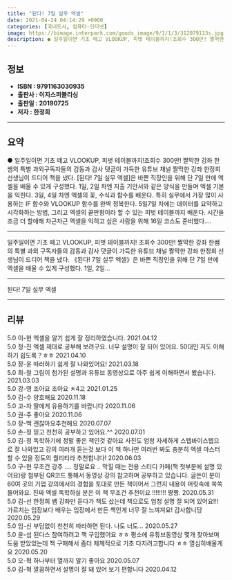 ```yaml
---
title: "된다! 7일 실무 엑셀"
date: 2021-04-24 04:14:29 +0900
categories: [국내도서, 컴퓨터-인터넷]
image: https://bimage.interpark.com/goods_image/9/1/1/3/312079113s.jpg
description: ● 일주일이면 기초 떼고 VLOOKUP, 피벗 테이블까지!조회수 300만! 짤막한 강좌 한쌤의 특별 과외구독자들의 감동과 감사 댓글이 가득한 유튜브 채널 짤막한 강좌 한정희 선생님이 드디어 책을 냈다. [된다! 7일 실무 엑셀]은 바쁜 직장인을 위해 단 7일 만에 엑셀을 배울 수 있게
---
```


## **정보**

- **ISBN : 9791163030935**
- **출판사 : 이지스퍼블리싱**
- **출판일 : 20190725**
- **저자 : 한정희**

------



## **요약**

●  일주일이면 기초 떼고 VLOOKUP, 피벗 테이블까지!조회수 300만! 짤막한 강좌 한쌤의 특별 과외구독자들의 감동과 감사 댓글이 가득한 유튜브 채널 짤막한 강좌 한정희 선생님이 드디어 책을 냈다. [된다! 7일 실무 엑셀]은 바쁜 직장인을 위해 단 7일 만에 엑셀을 배울 수 있게 구성했다. 1일, 2일 차엔 지출 기안서와 같은 양식을 만들며 엑셀 기본을 익힌다. 3일, 4일 차엔 엑셀의 꽃, 수식과 함수를 배운다. 특히 실무에서 가장 많이 사용하는 IF 함수와 VLOOKUP 함수를 완벽 정복한다. 5일7일 차에는 데이터를 요약하고 시각화하는 방법, 그리고 엑셀의 끝판왕이라 할 수 있는 피벗 테이블까지 배운다. 시간을 조금 더 할애해 차근차근 엑셀을 익히고 싶은 사람을 위해 16일 코스도 준비했다....

------

일주일이면 기초 떼고 VLOOKUP, 피벗 테이블까지!
조회수 300만! 짤막한 강좌 한쌤의 특별 과외
구독자들의 감동과 감사 댓글이 가득한 유튜브 채널 짤막한 강좌 한정희 선생님이 드디어 책을 냈다. 《된다! 7일 실무 엑셀》은 바쁜 직장인을 위해 단 7일 만에 엑셀을 배울 수 있게 구성했다. 1일, 2일... 

------


된다! 7일 실무 엑셀 

------


## **리뷰** 

5.0 이-현 엑셀을 알기 쉽게 잘 정리하였습니다. 2021.04.12 <br/>5.0 정-진 엑셀 제대로 공부해 보려구요. 너무 설명이 잘 되어 있어요. 50대인 저도 이해하기 쉽도록？ㅎㅎ 2021.04.10 <br/>5.0 장-윤 따러하기 쉽게 잘 나와있어요! 2021.03.18 <br/>5.0 최-철 그림이 첨가된 설명과 유튜브 동영상으로 아주 쉽게 이해하면서 봤습니다. 2021.03.03 <br/>5.0 강-영 조아요 조아요 ㅊ4고  2021.01.25 <br/>5.0 김-수 양호해요 2020.11.18 <br/>5.0 고-자 딸에게 유용하기를 바랍니다 2020.11.06 <br/>5.0 권-주 좋아요 2020.11.06 <br/>5.0 장-백 괜찮아요추천해요 2020.07.07 <br/>5.0 손-정 믿고 천천히 공부하고 있어요.^^ 2020.07.01 <br/>5.0 김-정 독학하기에 정말 좋은 책인것 같아요 사진도 엄청 자세하게 스텝바이스텝으로 잘 나와있고 강의 여러개 듣는것 보다 이 책 하나만 여러번 봐도 충분히 엑셀 마스터 할 수 있을 정도의 퀄리티라 추천합니다! 2020.06.03 <br/>5.0 구-현 무조건 강추 .... 정말로요 .. 막힐 때는 전용 스터디 카페(책 첫부분에 설명 있어요)랑 첨부된 QR코드 통해서 동영상 강의 참고하며 공부하고 있습니다. 글쓴이 분이 60여 곳의 기업 강의에서의 경험을 토대로 만든 책이어서 그런지 내용이 머릿속에 쏙쏙 들어와요. 진짜 엑셀 독학하실 분은 이 책 무조건 추천이요 !!!!!!!! 짱짱. 2020.05.31 <br/>5.0 김-선 한정희 쌤 강좌만 듣다가 책도 샀는데 책으로도 엄청 설명 잘 되어 있어요!!! 가르치는 입장보다 배우는 입장에서 만든 책인게 너무 잘 느껴져요! 감사합니당 2020.05.29 <br/>5.0 임-신 부담없이 천천히 따라하면 된다. 나도 너도... 2020.05.27 <br/>5.0 윤-섭 된다스 참여하려고 책 구입했어요 ㅎㅎ 평소에 유튜브동영상 몇개 찾아보며 도움 받았었는데 책 구매해서 좀더 체께적으로 기초 다지려고합니다 ㅎㅎ 열심히배울게요 2020.05.20 <br/>5.0 오-혁 하나부터 열까지 알기 좋아요 2020.05.07 <br/>5.0 김-혁 깔끔하면서 설명이 잘 돼 있어 보기 편합니다 2020.04.12 <br/>